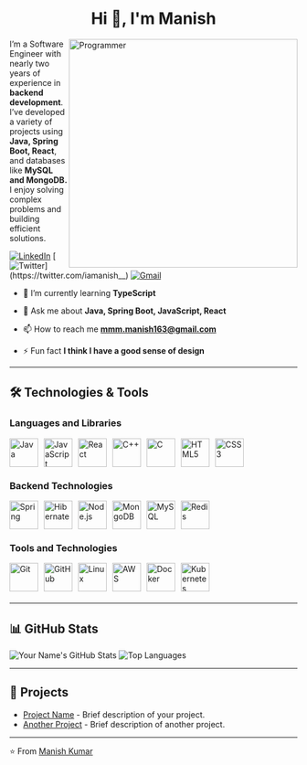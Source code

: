 <h1 align="center">Hi 👋, I'm Manish</h1>
<img align="right" width="400"  src="https://user-images.githubusercontent.com/74038190/212749171-b84692a8-2b04-4e3b-93ca-ac14705da224.gif" alt="Programmer" />



I’m a Software Engineer with nearly two years of experience in **backend development**. I’ve developed a variety of projects using **Java, Spring Boot, React**, and databases like **MySQL and MongoDB.** I enjoy solving complex problems and building efficient solutions.

[![LinkedIn](https://img.shields.io/badge/-LinkedIn-blue?style=flat-square&logo=linkedin&logoColor=white&link=https://www.linkedin.com/in/iamanishh/)](https://www.linkedin.com/in/iamanishh/)
[![Twitter](https://img.shields.io/badge/-Twitter-1ca0f1?style=flat-square&logo=twitter&logoColor=white&link=https://twitter.com/iamanish__)](https://twitter.com/iamanish__)
[![Gmail](https://img.shields.io/badge/-Gmail-c14438?style=flat-square&logo=gmail&logoColor=white&link=mailto:mmm.manish163@gmail.com)](mailto:mmm.manish163@gmail.com)


- 🌱 I’m currently learning **TypeScript**

- 💬 Ask me about **Java, Spring Boot, JavaScript, React**

- 📫 How to reach me **mmm.manish163@gmail.com**

- ⚡ Fun fact  **I think I have a good sense of design**



---
## 🛠️ Technologies & Tools
<div style="margin-bottom: 20px;">
  <h3>Languages and Libraries</h3>
  <div style="display: flex; gap: 10px;">
    <img src="https://cdn.jsdelivr.net/gh/devicons/devicon/icons/java/java-original.svg" alt="Java" style="width: 50px; height: 50px;">
    <img src="https://cdn.jsdelivr.net/gh/devicons/devicon/icons/javascript/javascript-original.svg" alt="JavaScript" style="width: 50px; height: 50px;">
      <img src="https://cdn.jsdelivr.net/gh/devicons/devicon/icons/react/react-original.svg" alt="React" style="height: 50px;">
    <img src="https://cdn.jsdelivr.net/gh/devicons/devicon/icons/cplusplus/cplusplus-original.svg" alt="C++" style="width: 50px; height: 50px;">
    <img src="https://cdn.jsdelivr.net/gh/devicons/devicon/icons/c/c-original.svg" alt="C" style="width: 50px; height: 50px;">
    <img src="https://cdn.jsdelivr.net/gh/devicons/devicon/icons/html5/html5-original.svg" alt="HTML5" style="width: 50px; height: 50px;">
    <img src="https://cdn.jsdelivr.net/gh/devicons/devicon/icons/css3/css3-original.svg" alt="CSS3" style="width: 50px; height: 50px;">
  </div>
</div>

<div style="margin-bottom: 20px;">
  <h3>Backend Technologies</h3>
  <div style="display: flex; gap: 10px; flex-wrap: wrap;">
    <img src="https://cdn.jsdelivr.net/gh/devicons/devicon/icons/spring/spring-original.svg" alt="Spring" style="height: 50px;">
    <img src="https://cdn.jsdelivr.net/gh/devicons/devicon/icons/hibernate/hibernate-original.svg" alt="Hibernate" style="height: 50px;">
    <img src="https://cdn.jsdelivr.net/gh/devicons/devicon/icons/nodejs/nodejs-original.svg" alt="Node.js" style="height: 50px;">
     <img src="https://cdn.jsdelivr.net/gh/devicons/devicon/icons/mongodb/mongodb-original.svg" alt="MongoDB" style="height: 50px;">
    <img src="https://cdn.jsdelivr.net/gh/devicons/devicon/icons/mysql/mysql-original.svg" alt="MySQL" style="height: 50px;">
    <img src="https://cdn.jsdelivr.net/gh/devicons/devicon/icons/redis/redis-original.svg" alt="Redis" style="height: 50px;">
  </div>
</div>

<div style="margin-bottom: 20px;">
  <h3>Tools and Technologies</h3>
  <div style="display: flex; gap: 10px; flex-wrap: wrap;">
    <img src="https://cdn.jsdelivr.net/gh/devicons/devicon/icons/git/git-original.svg" alt="Git" style="height: 50px;">
    <img src="https://cdn.jsdelivr.net/gh/devicons/devicon/icons/github/github-original.svg" alt="GitHub" style="height: 50px;">
    <img src="https://cdn.jsdelivr.net/gh/devicons/devicon/icons/linux/linux-original.svg" alt="Linux" style="height: 50px;">
    <img src="https://cdn.jsdelivr.net/gh/devicons/devicon/icons/amazonwebservices/amazonwebservices-original.svg" alt="AWS" style="height: 50px;">
    <img src="https://cdn.jsdelivr.net/gh/devicons/devicon/icons/docker/docker-original.svg" alt="Docker" style="height: 50px;">
    <img src="https://cdn.jsdelivr.net/gh/devicons/devicon/icons/kubernetes/kubernetes-original.svg" alt="Kubernetes" style="height: 50px;">
  </div>
</div>






---

## 📊 GitHub Stats

![Your Name's GitHub Stats](https://github-readme-stats.vercel.app/api?username=yourusername&show_icons=true&theme=radical)
![Top Languages](https://github-readme-stats.vercel.app/api/top-langs/?username=yourusername&layout=compact&theme=radical)

---


## 💼 Projects

- [Project Name](https://github.com/yourusername/projectname) - Brief description of your project.
- [Another Project](https://github.com/yourusername/anotherproject) - Brief description of another project.

---


⭐️ From [Manish Kumar](https://github.com/iamanishh)


